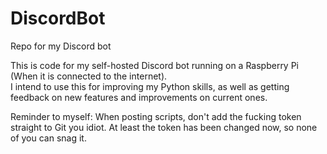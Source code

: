# DiscordBot
Repo for my Discord bot

This is code for my self-hosted Discord bot running on a Raspberry Pi (When it is connected to the internet).  
I intend to use this for improving my Python skills, as well as getting feedback on new features and improvements on current ones.

Reminder to myself: When posting scripts, don't add the fucking token straight to Git you idiot. At least the token has been changed now, so none of you can snag it.
